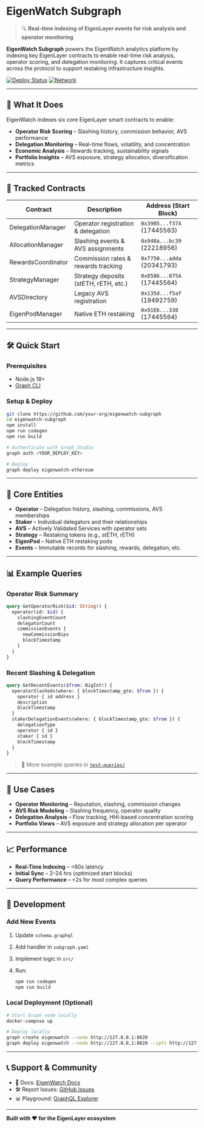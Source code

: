 # EigenWatch Subgraph

> 🔍 **Real-time indexing of EigenLayer events for risk analysis and operator monitoring**

**EigenWatch Subgraph** powers the EigenWatch analytics platform by indexing key EigenLayer contracts to enable real-time risk analysis, operator scoring, and delegation monitoring. It captures critical events across the protocol to support restaking infrastructure insights.

[![Deploy Status](https://img.shields.io/badge/deploy-studio-blue)](https://thegraph.com/studio/subgraph/eigenwatch-ethereum/)
[![Network](https://img.shields.io/badge/network-ethereum_mainnet-green)](https://ethereum.org/)

---

## 🚀 What It Does

EigenWatch indexes six core EigenLayer smart contracts to enable:

* **Operator Risk Scoring** – Slashing history, commission behavior, AVS performance
* **Delegation Monitoring** – Real-time flows, volatility, and concentration
* **Economic Analysis** – Rewards tracking, sustainability signals
* **Portfolio Insights** – AVS exposure, strategy allocation, diversification metrics

---

## 🔧 Tracked Contracts

| Contract           | Description                           | Address (Start Block)      |
| ------------------ | ------------------------------------- | -------------------------- |
| DelegationManager  | Operator registration & delegation    | `0x3905...f37A` (17445563) |
| AllocationManager  | Slashing events & AVS assignments     | `0x948a...bc39` (22218956) |
| RewardsCoordinator | Commission rates & rewards tracking   | `0x7750...adda` (20341793) |
| StrategyManager    | Strategy deposits (stETH, rETH, etc.) | `0x8586...075A` (17445564) |
| AVSDirectory       | Legacy AVS registration               | `0x135d...f5af` (19492759) |
| EigenPodManager    | Native ETH restaking                  | `0x91E6...338` (17445564)  |

---

## 🛠️ Quick Start

### Prerequisites

* Node.js 18+
* [Graph CLI](https://thegraph.com/docs/en/developer/quick-start/)

### Setup & Deploy

```bash
git clone https://github.com/your-org/eigenwatch-subgraph
cd eigenwatch-subgraph
npm install
npm run codegen
npm run build

# Authenticate with Graph Studio
graph auth <YOUR_DEPLOY_KEY>

# Deploy
graph deploy eigenwatch-ethereum
```

---

## 📘 Core Entities

* **Operator** – Delegation history, slashing, commissions, AVS memberships
* **Staker** – Individual delegators and their relationships
* **AVS** – Actively Validated Services with operator sets
* **Strategy** – Restaking tokens (e.g., stETH, rETH)
* **EigenPod** – Native ETH restaking pods
* **Events** – Immutable records for slashing, rewards, delegation, etc.

---

## 📊 Example Queries

### Operator Risk Summary

```graphql
query GetOperatorRisk($id: String!) {
  operator(id: $id) {
    slashingEventCount
    delegatorCount
    commissionEvents {
      newCommissionBips
      blockTimestamp
    }
  }
}
```

### Recent Slashing & Delegation

```graphql
query GetRecentEvents($from: BigInt!) {
  operatorSlasheds(where: { blockTimestamp_gte: $from }) {
    operator { id address }
    description
    blockTimestamp
  }
  stakerDelegationEvents(where: { blockTimestamp_gte: $from }) {
    delegationType
    operator { id }
    staker { id }
    blockTimestamp
  }
}
```

> 🔎 More example queries in [`test-queries/`](test-queries/)

---

## 🧠 Use Cases

* **Operator Monitoring** – Reputation, slashing, commission changes
* **AVS Risk Modeling** – Slashing frequency, operator quality
* **Delegation Analysis** – Flow tracking, HHI-based concentration scoring
* **Portfolio Views** – AVS exposure and strategy allocation per operator

---

## 📈 Performance

* **Real-Time Indexing** – <60s latency
* **Initial Sync** – 2–24 hrs (optimized start blocks)
* **Query Performance** – <2s for most complex queries

---

## 🧩 Development

### Add New Events

1. Update `schema.graphql`
2. Add handler in `subgraph.yaml`
3. Implement logic in `src/`
4. Run:

   ```bash
   npm run codegen
   npm run build
   ```

### Local Deployment (Optional)

```bash
# Start Graph node locally
docker-compose up

# Deploy locally
graph create eigenwatch --node http://127.0.0.1:8020
graph deploy eigenwatch --node http://127.0.0.1:8020 --ipfs http://127.0.0.1:5001
```

---

## 📞 Support & Community

* 📘 Docs: [EigenWatch Docs](https://docs.eigenwatch.xyz)
* 🛠️ Report Issues: [GitHub Issues](../../issues)
* 📊 Playground: [GraphQL Explorer](https://thegraph.com/studio/subgraph/eigenwatch-ethereum/playground)

---

**Built with ❤️ for the EigenLayer ecosystem**
